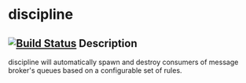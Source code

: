 discipline
================
[![Build Status](https://travis-ci.org/pinfake/loompadiscipline.svg?branch=master)](https://travis-ci.org/pinfake/loompadiscipline)
Description
-----------

discipline will automatically spawn and destroy consumers of message broker's queues based on a configurable set of rules.
